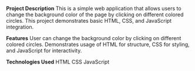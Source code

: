 **Project Description**
This is a simple web application that allows users to change the background color of the page by clicking on different colored circles. This project demonstrates basic HTML, CSS, and JavaScript integration.

**Features**
User can change the background color by clicking on different colored circles.
Demonstrates usage of HTML for structure, CSS for styling, and JavaScript for interactivity.

**Technologies Used**
HTML
CSS
JavaScript
